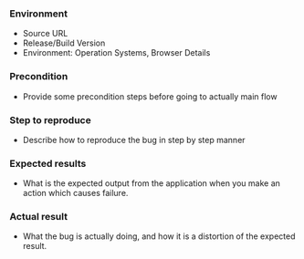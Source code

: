 ### Environment

- Source URL
- Release/Build Version
- Environment: Operation Systems, Browser Details

### Precondition

- Provide some precondition steps before going to actually main flow

### Step to reproduce

- Describe how to reproduce the bug in step by step manner
  
### Expected results

- What is the expected output from the application when you make an action which causes failure.

### Actual result

- What the bug is actually doing, and how it is a distortion of the expected result.
